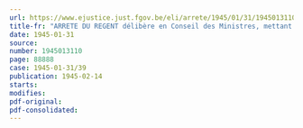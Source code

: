 ```yaml
---
url: https://www.ejustice.just.fgov.be/eli/arrete/1945/01/31/1945013110/justel
title-fr: "ARRETE DU REGENT délibère en Conseil des Ministres, mettant fin, avec rétroactivité, à la validité temporaire de l'arrêté du 5 février 1943 relatif à l'application à l'Institut de Réescompte et de Garantie de l'impôt spécial et temporaire sur les bénéfices exceptionnels"
date: 1945-01-31
source:
number: 1945013110
page: 88888
case: 1945-01-31/39
publication: 1945-02-14
starts:
modifies:
pdf-original:
pdf-consolidated:
---
```


